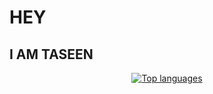 
<h1>HEY</h1>
<h2>I AM TASEEN</h2>

<p align="center">
  <a href="https://github.com/Yabek9000/github-readme-stats">
    <img src="https://github-readme-stats-rho-three-25.vercel.app/api/top-langs/?username=Yabek9000&layout=compact" alt="Top languages" />
  </a>
</p>
